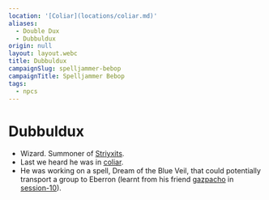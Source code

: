 ```yaml
---
location: '[Coliar](locations/coliar.md)'
aliases:
  - Double Dux
  - Dubbuldux
origin: null
layout: layout.webc
title: Dubbuldux
campaignSlug: spelljammer-bebop
campaignTitle: Spelljammer Bebop
tags:
  - npcs
---
```

# Dubbuldux

- Wizard. Summoner of [Striyxits](npcs/striyxits.md).
- Last we heard he was in [coliar](locations/coliar.md).
- He was working on a spell, Dream of the Blue Veil, that could potentially transport a group to Eberron (learnt from his friend [gazpacho](npcs/gazpacho.md) in [session-10](session-notes/session-10.md)).
